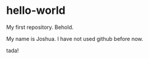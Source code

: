 # hello-world
My first repository. Behold.

My name is Joshua. I have not used github before now. 

tada!
